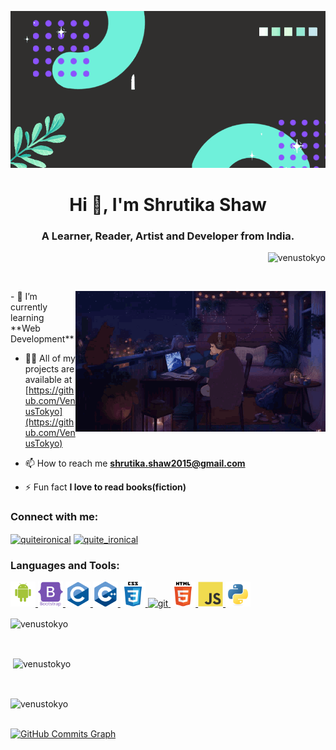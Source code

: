 [![MasterHead](https://github.com/VenusTokyo/VenusTokyo/blob/main/ezgif-2-bc2bb231a8.gif)](https://github.com/VenusTokyo)
<h1 align="center">Hi 👋, I'm Shrutika Shaw</h1>
<h3 align="center">A Learner, Reader, Artist and Developer from India.</h3>

<p align="right"> <img src="https://komarev.com/ghpvc/?username=venustokyo&label=Profile%20views&color=0e75b6&style=flat" alt="venustokyo" /> </p>

<p align="center"> <a href="https://github.com/ryo-ma/github-profile-trophy"><img src="https://github-profile-trophy.vercel.app/?username=venustokyo&title=Stars,Followers,MultiLanguage,Repositories,Commits,PullRequest&theme=dracula&no-frame=true" alt="" /></a> </p>

<img align="right" alt="Coding" width="400" src="https://github.com/VenusTokyo/VenusTokyo/blob/main/lofi%20girl.gif">
- 🌱 I’m currently learning **Web Development**

- 👨‍💻 All of my projects are available at [https://github.com/VenusTokyo](https://github.com/VenusTokyo)

- 📫 How to reach me **shrutika.shaw2015@gmail.com**

- ⚡ Fun fact **I love to read books(fiction)**

<h3 align="left">Connect with me:</h3>
<p align="left">
<a href="https://twitter.com/quiteironical" target="blank"><img align="center" src="https://raw.githubusercontent.com/rahuldkjain/github-profile-readme-generator/master/src/images/icons/Social/twitter.svg" alt="quiteironical" height="30" width="40" /></a>
<a href="https://instagram.com/quite_ironical" target="blank"><img align="center" src="https://raw.githubusercontent.com/rahuldkjain/github-profile-readme-generator/master/src/images/icons/Social/instagram.svg" alt="quite_ironical" height="30" width="40" /></a>
</p>

<h3 align="left">Languages and Tools:</h3>
<p align="left"> <a href="https://developer.android.com" target="_blank" rel="noreferrer"> <img src="https://raw.githubusercontent.com/devicons/devicon/master/icons/android/android-original-wordmark.svg" alt="android" width="40" height="40"/> </a> <a href="https://getbootstrap.com" target="_blank" rel="noreferrer"> <img src="https://raw.githubusercontent.com/devicons/devicon/master/icons/bootstrap/bootstrap-plain-wordmark.svg" alt="bootstrap" width="40" height="40"/> </a> <a href="https://www.cprogramming.com/" target="_blank" rel="noreferrer"> <img src="https://raw.githubusercontent.com/devicons/devicon/master/icons/c/c-original.svg" alt="c" width="40" height="40"/> </a> <a href="https://www.w3schools.com/cpp/" target="_blank" rel="noreferrer"> <img src="https://raw.githubusercontent.com/devicons/devicon/master/icons/cplusplus/cplusplus-original.svg" alt="cplusplus" width="40" height="40"/> </a> <a href="https://www.w3schools.com/css/" target="_blank" rel="noreferrer"> <img src="https://raw.githubusercontent.com/devicons/devicon/master/icons/css3/css3-original-wordmark.svg" alt="css3" width="40" height="40"/> </a> <a href="https://git-scm.com/" target="_blank" rel="noreferrer"> <img src="https://www.vectorlogo.zone/logos/git-scm/git-scm-icon.svg" alt="git" width="40" height="40"/> </a> <a href="https://www.w3.org/html/" target="_blank" rel="noreferrer"> <img src="https://raw.githubusercontent.com/devicons/devicon/master/icons/html5/html5-original-wordmark.svg" alt="html5" width="40" height="40"/> </a> <a href="https://developer.mozilla.org/en-US/docs/Web/JavaScript" target="_blank" rel="noreferrer"> <img src="https://raw.githubusercontent.com/devicons/devicon/master/icons/javascript/javascript-original.svg" alt="javascript" width="40" height="40"/> </a> <a href="https://www.python.org" target="_blank" rel="noreferrer"> <img src="https://raw.githubusercontent.com/devicons/devicon/master/icons/python/python-original.svg" alt="python" width="40" height="40"/> </a> </p>

<p><img align="center" src="https://github-readme-stats.vercel.app/api/top-langs?username=venustokyo&show_icons=true&theme=aura&locale=en&layout=compact" alt="venustokyo" /></p>
<br>
<p>&nbsp;<img align="center" src="https://github-readme-stats.vercel.app/api?username=venustokyo&show_icons=true&theme=aura&locale=en" alt="venustokyo" /></p>
<br>
<p><img align="center" src="https://github-readme-streak-stats.herokuapp.com/?user=venustokyo&theme=radical" alt="venustokyo" /></p>
<br>
<a href="http://www.github.com/VenusTokyo"><img src="https://activity-graph.herokuapp.com/graph?username=VenusTokyo&bg_color=171717&color=ffffff&line=14b8a6&point=ffffff&area_color=171717&area=true&hide_border=true&custom_title=GitHub%20Commits%20Graph" alt="GitHub Commits Graph" /></a>
